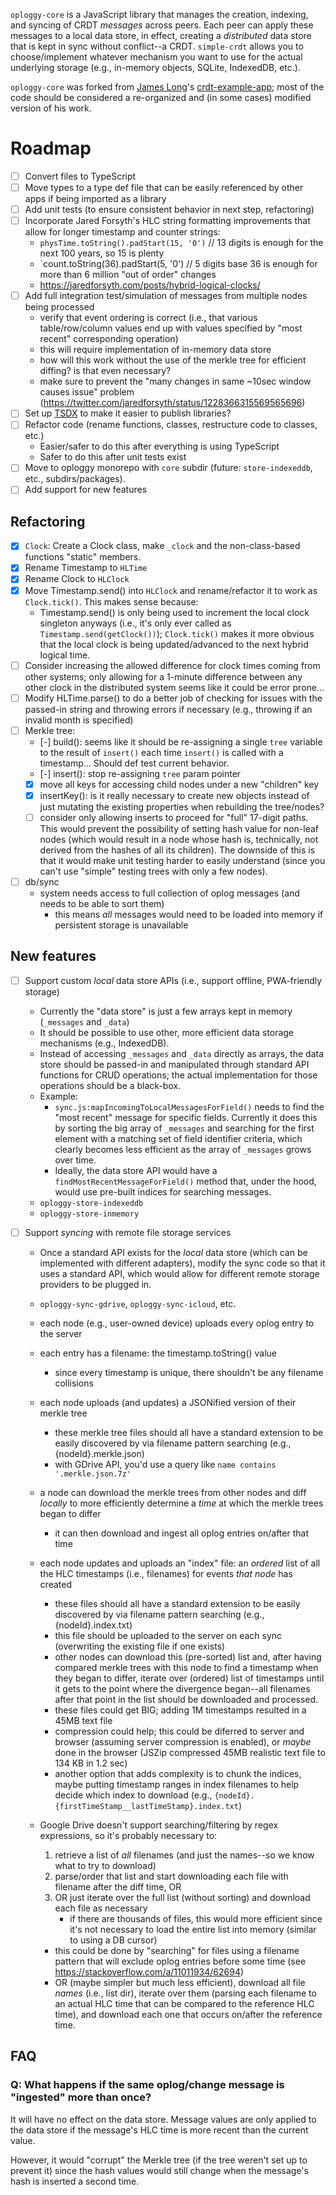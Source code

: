 `oploggy-core` is a JavaScript library that manages the creation, indexing, and syncing of CRDT _messages_ across peers.
Each peer can apply these messages to a local data store, in effect, creating a _distributed_ data store that is kept in
sync without conflict--a CRDT. `simple-crdt` allows you to choose/implement whatever mechanism you want to use for the
actual underlying storage (e.g., in-memory objects, SQLite, IndexedDB, etc.).

`oploggy-core` was forked from [James Long](https://twitter.com/jlongster)'s
[crdt-example-app](https://github.com/jlongster/crdt-example-app); most of the code should be considered a re-organized
and (in some cases) modified version of his work.

# Roadmap

- [ ] Convert files to TypeScript
- [ ] Move types to a type def file that can be easily referenced by other apps if being imported as a library
- [ ] Add unit tests (to ensure consistent behavior in next step, refactoring)
- [ ] Incorporate Jared Forsyth's HLC string formatting improvements that allow for longer timestamp and counter strings:
    - `physTime.toString().padStart(15, '0')` // 13 digits is enough for the next 100 years, so 15 is plenty
    - `count.toString(36).padStart(5, '0') // 5 digits base 36 is enough for more than 6 million "out of order" changes
    - https://jaredforsyth.com/posts/hybrid-logical-clocks/
- [ ] Add full integration test/simulation of messages from multiple nodes being processed
    - verify that event ordering is correct (i.e., that various table/row/column values end up with values specified by "most recent" corresponding operation)
    - this will require implementation of in-memory data store
    - how will this work without the use of the merkle tree for efficient diffing? is that even necessary?
    - make sure to prevent the "many changes in same ~10sec window causes issue" problem (https://twitter.com/jaredforsyth/status/1228366315569565696)
- [ ] Set up [TSDX](https://tsdx.io/) to make it easier to publish libraries?
- [ ] Refactor code (rename functions, classes, restructure code to classes, etc.)
    - Easier/safer to do this after everything is using TypeScript
    - Safer to do this after unit tests exist
- [ ] Move to oploggy monorepo with `core` subdir (future: `store-indexeddb`, etc., subdirs/packages).
- [ ] Add support for new features

## Refactoring

- [x] `Clock`: Create a Clock class, make `_clock` and the non-class-based functions "static" members.
- [x] Rename Timestamp to `HLTime`
- [x] Rename Clock to `HLClock`
- [x] Move Timestamp.send() into `HLClock` and rename/refactor it to work as `Clock.tick()`. This makes sense because:
    - Timestamp.send() is only being used to increment the local clock singleton anyways (i.e., it's only ever called as `Timestamp.send(getClock())`); `Clock.tick()` makes it more obvious that the local clock is being updated/advanced to the next hybrid logical time.
- [ ] Consider increasing the allowed difference for clock times coming from other systems; only allowing for a 1-minute difference between any other clock in the distributed system seems like it could be error prone...
- [ ] Modify HLTime.parse() to do a better job of checking for issues with the passed-in string and throwing errors if necessary (e.g., throwing if an invalid month is specified)
- [ ] Merkle tree:
    - [-] build(): seems like it should be re-assigning a single `tree` variable to the result of `insert()` each time `insert()` is called with a timestamp... Should def test current behavior.
    - [-] insert(): stop re-assigning `tree` param pointer
    - [x] move all keys for accessing child nodes under a new "children" key
    - [x] insertKey(): is it really necessary to create new objects instead of just mutating the existing properties when rebuilding the tree/nodes?
    - [ ] consider only allowing inserts to proceed for "full" 17-digit paths. This would prevent the possibility of setting hash value for non-leaf nodes (which would result in a node whose hash is, technically, not derived from the hashes of all its children). The downside of this is that it would make unit testing harder to easily understand (since you can't use "simple" testing trees with only a few nodes).
- [ ] db/sync
    - system needs access to full collection of oplog messages (and needs to be able to sort them)
        - this means _all_ messages would need to be loaded into memory if persistent storage is unavailable



## New features

- [ ] Support custom _local_ data store APIs (i.e., support offline, PWA-friendly storage)
    - Currently the "data store" is just a few arrays kept in memory (`_messages` and  `_data`)
    - It should be possible to use other, more efficient data storage mechanisms (e.g., IndexedDB).
    - Instead of accessing `_messages` and `_data` directly as arrays, the data store should be passed-in and manipulated through standard API functions for CRUD operations; the actual implementation for those operations should be a black-box.
    - Example:
        - `sync.js:mapIncomingToLocalMessagesForField()` needs to find the "most recent" message for specific fields. Currently it does this by sorting the big array of `_messages` and searching for the first element with a matching set of field identifier criteria, which clearly becomes less efficient as the array of `_messages` grows over time.
        - Ideally, the data store API would have a `findMostRecentMessageForField()` method that, under the hood, would use pre-built indices for searching messages.
    - `oploggy-store-indexeddb`
    - `oploggy-store-inmemory`

- [ ] Support _syncing_ with remote file storage services
    - Once a standard API exists for the _local_ data store (which can be implemented with different adapters), modify the sync code so that it uses a standard API, which would allow for different remote storage providers to be plugged in.
    - `oploggy-sync-gdrive`, `oploggy-sync-icloud`, etc.
    - each node (e.g., user-owned device) uploads every oplog entry to the server
    - each entry has a filename: the timestamp.toString() value
        - since every timestamp is unique, there shouldn't be any filename collisions
    - each node uploads (and updates) a JSONified version of their merkle tree
        - these merkle tree files should all have a standard extension to be easily discovered by via filename pattern searching (e.g., {nodeId}.merkle.json)
        - with GDrive API, you'd use a query like `name contains '.merkle.json.7z'`
    - a node can download the merkle trees from other nodes and diff _locally_ to more efficiently determine a _time_ at which the merkle trees began to differ
        - it can then download and ingest all oplog entries on/after that time
    - each node updates and uploads an "index" file: an _ordered_ list of all the HLC timestamps (i.e., filenames) for events _that node_ has created
        - these files should all have a standard extension to be easily discovered by via filename pattern searching (e.g., {nodeId}.index.txt)
        - this file should be uploaded to the server on each sync (overwriting the existing file if one exists)
        - other nodes can download this (pre-sorted) list and, after having compared merkle trees with this node to find a timestamp when they began to differ, iterate over (ordered) list of timestamps until it gets to the point where the divergence began--all filenames after that point in the list should be downloaded and processed.
        - these files could get BIG; adding 1M timestamps resulted in a 45MB text file
        - compression could help; this could be diferred to server and browser (assuming server compression is enabled), or _maybe_ done in the browser (JSZip compressed 45MB realistic text file to 134 KB in 1.2 sec)
        - another option that adds complexity is to chunk the indices, maybe putting timestamp ranges in index filenames to help decide which index to download (e.g., `{nodeId}.{firstTimeStamp__lastTimeStamp}.index.txt`)

    - Google Drive doesn't support searching/filtering by regex expressions, so it's probably necessary to:
        1. retrieve a list of _all_ filenames (and just the names--so we know what to try to download)
        2. parse/order that list and start downloading each file with filename after the diff time, OR
        2. OR just iterate over the full list (without sorting) and download each file as necessary
            - if there are thousands of files, this would more efficient since it's not necessary to load the entire list into memory (similar to using a DB cursor)
        - this could be done by "searching" for files using a filename pattern that will exclude oplog entries before some time (see https://stackoverflow.com/a/11011934/62694)
        - OR (maybe simpler but much less efficient), download all file _names_ (i.e., list dir), iterate over them (parsing each filename to an actual HLC time that can be compared to the reference HLC time), and download each one that occurs on/after the reference time.

## FAQ

### Q: What happens if the same oplog/change message is "ingested" more than once?

It will have no effect on the data store. Message values are only applied to the data store if the message's HLC time is more recent than the current value.

However, it would "corrupt" the Merkle tree (if the tree weren't set up to prevent it) since the hash values would still change when the message's hash is inserted a second time.
